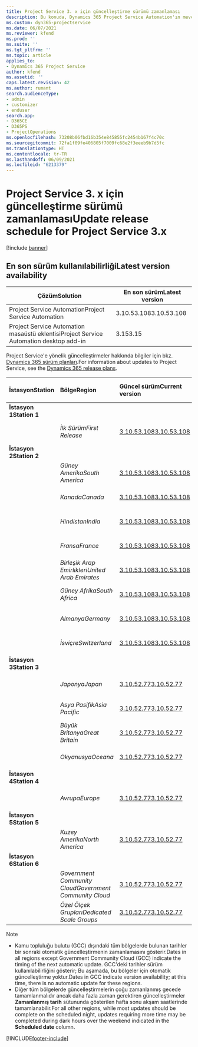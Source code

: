 ```yaml
---
title: Project Service 3. x için güncelleştirme sürümü zamanlaması
description: Bu konuda, Dynamics 365 Project Service Automation'ın mevcut ve sonraki sürümleri hakkında bilgi sağlanmaktadır.
ms.custom: dyn365-projectservice
ms.date: 06/07/2021
ms.reviewer: kfend
ms.prod: ''
ms.suite: ''
ms.tgt_pltfrm: ''
ms.topic: article
applies_to:
- Dynamics 365 Project Service
author: kfend
ms.assetid: ''
caps.latest.revision: 42
ms.author: rumant
search.audienceType:
- admin
- customizer
- enduser
search.app:
- D365CE
- D365PS
- ProjectOperations
ms.openlocfilehash: 73208b06fbd16b354e845855fc2454b167f4c70c
ms.sourcegitcommit: 72fa1f09fe406805f7009fc68e2f3eeeb9b7d5fc
ms.translationtype: HT
ms.contentlocale: tr-TR
ms.lasthandoff: 06/09/2021
ms.locfileid: "6213379"
---
```

# <a name="update-release-schedule-for-project-service-3x"></a><span data-ttu-id="fab6e-103">Project Service 3. x için güncelleştirme sürümü zamanlaması</span><span class="sxs-lookup"><span data-stu-id="fab6e-103">Update release schedule for Project Service 3.x</span></span>

[!include [banner](../includes/psa-now-project-operations.md)]

## <a name="latest-version-availability"></a><span data-ttu-id="fab6e-104">En son sürüm kullanılabilirliği</span><span class="sxs-lookup"><span data-stu-id="fab6e-104">Latest version availability</span></span>

| <span data-ttu-id="fab6e-105">Çözüm</span><span class="sxs-lookup"><span data-stu-id="fab6e-105">Solution</span></span>  | <span data-ttu-id="fab6e-106">En son sürüm</span><span class="sxs-lookup"><span data-stu-id="fab6e-106">Latest version</span></span> |
|-------|----|
| <span data-ttu-id="fab6e-107">Project Service Automation</span><span class="sxs-lookup"><span data-stu-id="fab6e-107">Project Service Automation</span></span>    | <span data-ttu-id="fab6e-108">3.10.53.108</span><span class="sxs-lookup"><span data-stu-id="fab6e-108">3.10.53.108</span></span> |
| <span data-ttu-id="fab6e-109">Project Service Automation masaüstü eklentisi</span><span class="sxs-lookup"><span data-stu-id="fab6e-109">Project Service Automation desktop add-in</span></span>                | <span data-ttu-id="fab6e-110">3.15</span><span class="sxs-lookup"><span data-stu-id="fab6e-110">3.15</span></span>          |

<span data-ttu-id="fab6e-111">Project Service'e yönelik güncelleştirmeler hakkında bilgiler için bkz. [Dynamics 365 sürüm planları](/dynamics365/release-plans/).</span><span class="sxs-lookup"><span data-stu-id="fab6e-111">For information about updates to Project Service, see the [Dynamics 365 release plans](/dynamics365/release-plans/).</span></span> 

| <span data-ttu-id="fab6e-112">İstasyon</span><span class="sxs-lookup"><span data-stu-id="fab6e-112">Station</span></span>  | <span data-ttu-id="fab6e-113">Bölge</span><span class="sxs-lookup"><span data-stu-id="fab6e-113">Region</span></span> | <span data-ttu-id="fab6e-114">Güncel sürüm</span><span class="sxs-lookup"><span data-stu-id="fab6e-114">Current version</span></span> | <span data-ttu-id="fab6e-115">Sonraki sürüm</span><span class="sxs-lookup"><span data-stu-id="fab6e-115">Next version</span></span> |  <span data-ttu-id="fab6e-116">Zamanlanan tarih</span><span class="sxs-lookup"><span data-stu-id="fab6e-116">Scheduled date</span></span>
| :---   | :---   | :---   | :---   |:---   |         
|<span data-ttu-id="fab6e-117"><strong>İstasyon 1</strong></span><span class="sxs-lookup"><span data-stu-id="fab6e-117"><strong>Station 1</strong></span></span> | |  |  | |
| | <span data-ttu-id="fab6e-118"><i>İlk Sürüm</i></span><span class="sxs-lookup"><span data-stu-id="fab6e-118"><i>First Release</i></span></span> | [<span data-ttu-id="fab6e-119">3.10.53.108</span><span class="sxs-lookup"><span data-stu-id="fab6e-119">3.10.53.108</span></span>](whats-new-ur-32.md) | <span data-ttu-id="fab6e-120">TBD</span><span class="sxs-lookup"><span data-stu-id="fab6e-120">TBD</span></span> | <span data-ttu-id="fab6e-121">02 Temmuz 2021</span><span class="sxs-lookup"><span data-stu-id="fab6e-121">July 02, 2021</span></span>
|<span data-ttu-id="fab6e-122"><strong>İstasyon 2</strong></span><span class="sxs-lookup"><span data-stu-id="fab6e-122"><strong>Station 2</strong></span></span> | |  |  | |
| | <span data-ttu-id="fab6e-123"><i>Güney Amerika</i></span><span class="sxs-lookup"><span data-stu-id="fab6e-123"><i>South America</i></span></span> | [<span data-ttu-id="fab6e-124">3.10.53.108</span><span class="sxs-lookup"><span data-stu-id="fab6e-124">3.10.53.108</span></span>](whats-new-ur-32.md) | <span data-ttu-id="fab6e-125">TBD</span><span class="sxs-lookup"><span data-stu-id="fab6e-125">TBD</span></span> | <span data-ttu-id="fab6e-126">09 Temmuz 2021</span><span class="sxs-lookup"><span data-stu-id="fab6e-126">July 09, 2021</span></span>
| | <span data-ttu-id="fab6e-127"><i>Kanada</i></span><span class="sxs-lookup"><span data-stu-id="fab6e-127"><i>Canada</i></span></span> | [<span data-ttu-id="fab6e-128">3.10.53.108</span><span class="sxs-lookup"><span data-stu-id="fab6e-128">3.10.53.108</span></span>](whats-new-ur-32.md) | <span data-ttu-id="fab6e-129">TBD</span><span class="sxs-lookup"><span data-stu-id="fab6e-129">TBD</span></span> | <span data-ttu-id="fab6e-130">09 Temmuz 2021</span><span class="sxs-lookup"><span data-stu-id="fab6e-130">July 09, 2021</span></span>
| | <span data-ttu-id="fab6e-131"><i>Hindistan</i></span><span class="sxs-lookup"><span data-stu-id="fab6e-131"><i>India</i></span></span> | [<span data-ttu-id="fab6e-132">3.10.53.108</span><span class="sxs-lookup"><span data-stu-id="fab6e-132">3.10.53.108</span></span>](whats-new-ur-32.md) | <span data-ttu-id="fab6e-133">TBD</span><span class="sxs-lookup"><span data-stu-id="fab6e-133">TBD</span></span> | <span data-ttu-id="fab6e-134">09 Temmuz 2021</span><span class="sxs-lookup"><span data-stu-id="fab6e-134">July 09, 2021</span></span>
| | <span data-ttu-id="fab6e-135"><i>Fransa</i></span><span class="sxs-lookup"><span data-stu-id="fab6e-135"><i>France</i></span></span> | [<span data-ttu-id="fab6e-136">3.10.53.108</span><span class="sxs-lookup"><span data-stu-id="fab6e-136">3.10.53.108</span></span>](whats-new-ur-32.md) | <span data-ttu-id="fab6e-137">TBD</span><span class="sxs-lookup"><span data-stu-id="fab6e-137">TBD</span></span> | <span data-ttu-id="fab6e-138">09 Temmuz 2021</span><span class="sxs-lookup"><span data-stu-id="fab6e-138">July 09, 2021</span></span>
| | <span data-ttu-id="fab6e-139"><i>Birleşik Arap Emirlikleri</i></span><span class="sxs-lookup"><span data-stu-id="fab6e-139"><i>United Arab Emirates</i></span></span> | [<span data-ttu-id="fab6e-140">3.10.53.108</span><span class="sxs-lookup"><span data-stu-id="fab6e-140">3.10.53.108</span></span>](whats-new-ur-32.md) | <span data-ttu-id="fab6e-141">TBD</span><span class="sxs-lookup"><span data-stu-id="fab6e-141">TBD</span></span> | <span data-ttu-id="fab6e-142">09 Temmuz 2021</span><span class="sxs-lookup"><span data-stu-id="fab6e-142">July 09, 2021</span></span>
| | <span data-ttu-id="fab6e-143"><i>Güney Afrika</i></span><span class="sxs-lookup"><span data-stu-id="fab6e-143"><i>South Africa</i></span></span> | [<span data-ttu-id="fab6e-144">3.10.53.108</span><span class="sxs-lookup"><span data-stu-id="fab6e-144">3.10.53.108</span></span>](whats-new-ur-32.md) | <span data-ttu-id="fab6e-145">TBD</span><span class="sxs-lookup"><span data-stu-id="fab6e-145">TBD</span></span> | <span data-ttu-id="fab6e-146">09 Temmuz 2021</span><span class="sxs-lookup"><span data-stu-id="fab6e-146">July 09, 2021</span></span>
| | <span data-ttu-id="fab6e-147"><i>Almanya</i></span><span class="sxs-lookup"><span data-stu-id="fab6e-147"><i>Germany</i></span></span> | [<span data-ttu-id="fab6e-148">3.10.53.108</span><span class="sxs-lookup"><span data-stu-id="fab6e-148">3.10.53.108</span></span>](whats-new-ur-32.md) | <span data-ttu-id="fab6e-149">TBD</span><span class="sxs-lookup"><span data-stu-id="fab6e-149">TBD</span></span> | <span data-ttu-id="fab6e-150">09 Temmuz 2021</span><span class="sxs-lookup"><span data-stu-id="fab6e-150">July 09, 2021</span></span>
| | <span data-ttu-id="fab6e-151"><i>İsviçre</i></span><span class="sxs-lookup"><span data-stu-id="fab6e-151"><i>Switzerland</i></span></span> | [<span data-ttu-id="fab6e-152">3.10.53.108</span><span class="sxs-lookup"><span data-stu-id="fab6e-152">3.10.53.108</span></span>](whats-new-ur-32.md) | <span data-ttu-id="fab6e-153">TBD</span><span class="sxs-lookup"><span data-stu-id="fab6e-153">TBD</span></span> | <span data-ttu-id="fab6e-154">09 Temmuz 2021</span><span class="sxs-lookup"><span data-stu-id="fab6e-154">July 09, 2021</span></span>
|<span data-ttu-id="fab6e-155"><strong>İstasyon 3</strong></span><span class="sxs-lookup"><span data-stu-id="fab6e-155"><strong>Station 3</strong></span></span> | |  |  | |
| | <span data-ttu-id="fab6e-156"><i>Japonya</i></span><span class="sxs-lookup"><span data-stu-id="fab6e-156"><i>Japan</i></span></span> | [<span data-ttu-id="fab6e-157">3.10.52.77</span><span class="sxs-lookup"><span data-stu-id="fab6e-157">3.10.52.77</span></span>](whats-new-ur-31.md) | [<span data-ttu-id="fab6e-158">3.10.53.108</span><span class="sxs-lookup"><span data-stu-id="fab6e-158">3.10.53.108</span></span>](whats-new-ur-32.md) | <span data-ttu-id="fab6e-159">11 Haziran 2021</span><span class="sxs-lookup"><span data-stu-id="fab6e-159">June 11, 2021</span></span>
| | <span data-ttu-id="fab6e-160"><i>Asya Pasifik</i></span><span class="sxs-lookup"><span data-stu-id="fab6e-160"><i>Asia Pacific</i></span></span> | [<span data-ttu-id="fab6e-161">3.10.52.77</span><span class="sxs-lookup"><span data-stu-id="fab6e-161">3.10.52.77</span></span>](whats-new-ur-31.md) | [<span data-ttu-id="fab6e-162">3.10.53.108</span><span class="sxs-lookup"><span data-stu-id="fab6e-162">3.10.53.108</span></span>](whats-new-ur-32.md) | <span data-ttu-id="fab6e-163">11 Haziran 2021</span><span class="sxs-lookup"><span data-stu-id="fab6e-163">June 11, 2021</span></span>
| | <span data-ttu-id="fab6e-164"><i>Büyük Britanya</i></span><span class="sxs-lookup"><span data-stu-id="fab6e-164"><i>Great Britain</i></span></span> | [<span data-ttu-id="fab6e-165">3.10.52.77</span><span class="sxs-lookup"><span data-stu-id="fab6e-165">3.10.52.77</span></span>](whats-new-ur-31.md) | [<span data-ttu-id="fab6e-166">3.10.53.108</span><span class="sxs-lookup"><span data-stu-id="fab6e-166">3.10.53.108</span></span>](whats-new-ur-32.md) | <span data-ttu-id="fab6e-167">11 Haziran 2021</span><span class="sxs-lookup"><span data-stu-id="fab6e-167">June 11, 2021</span></span>
| | <span data-ttu-id="fab6e-168"><i>Okyanusya</i></span><span class="sxs-lookup"><span data-stu-id="fab6e-168"><i>Oceana</i></span></span> | [<span data-ttu-id="fab6e-169">3.10.52.77</span><span class="sxs-lookup"><span data-stu-id="fab6e-169">3.10.52.77</span></span>](whats-new-ur-31.md) | [<span data-ttu-id="fab6e-170">3.10.53.108</span><span class="sxs-lookup"><span data-stu-id="fab6e-170">3.10.53.108</span></span>](whats-new-ur-32.md) | <span data-ttu-id="fab6e-171">11 Haziran 2021</span><span class="sxs-lookup"><span data-stu-id="fab6e-171">June 11, 2021</span></span>
|<span data-ttu-id="fab6e-172"><strong>İstasyon 4</strong></span><span class="sxs-lookup"><span data-stu-id="fab6e-172"><strong>Station 4</strong></span></span> | |  |  | |
| | <span data-ttu-id="fab6e-173"><i>Avrupa</i></span><span class="sxs-lookup"><span data-stu-id="fab6e-173"><i>Europe</i></span></span> | [<span data-ttu-id="fab6e-174">3.10.52.77</span><span class="sxs-lookup"><span data-stu-id="fab6e-174">3.10.52.77</span></span>](whats-new-ur-31.md) | [<span data-ttu-id="fab6e-175">3.10.53.108</span><span class="sxs-lookup"><span data-stu-id="fab6e-175">3.10.53.108</span></span>](whats-new-ur-32.md) | <span data-ttu-id="fab6e-176">18 Haziran 2021</span><span class="sxs-lookup"><span data-stu-id="fab6e-176">June 18, 2021</span></span>
|<span data-ttu-id="fab6e-177"><strong>İstasyon 5</strong></span><span class="sxs-lookup"><span data-stu-id="fab6e-177"><strong>Station 5</strong></span></span> | |  |  | |
| | <span data-ttu-id="fab6e-178"><i>Kuzey Amerika</i></span><span class="sxs-lookup"><span data-stu-id="fab6e-178"><i>North America</i></span></span> | [<span data-ttu-id="fab6e-179">3.10.52.77</span><span class="sxs-lookup"><span data-stu-id="fab6e-179">3.10.52.77</span></span>](whats-new-ur-31.md) | [<span data-ttu-id="fab6e-180">3.10.53.108</span><span class="sxs-lookup"><span data-stu-id="fab6e-180">3.10.53.108</span></span>](whats-new-ur-32.md) | <span data-ttu-id="fab6e-181">25 Haziran 2021</span><span class="sxs-lookup"><span data-stu-id="fab6e-181">June 25, 2021</span></span>
|<span data-ttu-id="fab6e-182"><strong>İstasyon 6</strong></span><span class="sxs-lookup"><span data-stu-id="fab6e-182"><strong>Station 6</strong></span></span> | |  |  | |
| | <span data-ttu-id="fab6e-183"><i>Government Community Cloud</i></span><span class="sxs-lookup"><span data-stu-id="fab6e-183"><i>Government Community Cloud</i></span></span> | [<span data-ttu-id="fab6e-184">3.10.52.77</span><span class="sxs-lookup"><span data-stu-id="fab6e-184">3.10.52.77</span></span>](whats-new-ur-31.md) | [<span data-ttu-id="fab6e-185">3.10.53.108</span><span class="sxs-lookup"><span data-stu-id="fab6e-185">3.10.53.108</span></span>](whats-new-ur-32.md) | <span data-ttu-id="fab6e-186">25 Haziran 2021</span><span class="sxs-lookup"><span data-stu-id="fab6e-186">June 25, 2021</span></span>
| | <span data-ttu-id="fab6e-187"><i>Özel Ölçek Grupları</i></span><span class="sxs-lookup"><span data-stu-id="fab6e-187"><i>Dedicated Scale Groups</i></span></span> | [<span data-ttu-id="fab6e-188">3.10.52.77</span><span class="sxs-lookup"><span data-stu-id="fab6e-188">3.10.52.77</span></span>](whats-new-ur-31.md) | [<span data-ttu-id="fab6e-189">3.10.53.108</span><span class="sxs-lookup"><span data-stu-id="fab6e-189">3.10.53.108</span></span>](whats-new-ur-32.md) | <span data-ttu-id="fab6e-190">02 Temmuz 2021</span><span class="sxs-lookup"><span data-stu-id="fab6e-190">July 02, 2021</span></span>

>[!Note]
> - <span data-ttu-id="fab6e-191">Kamu topluluğu bulutu (GCC) dışındaki tüm bölgelerde bulunan tarihler bir sonraki otomatik güncelleştirmenin zamanlamasını gösterir.</span><span class="sxs-lookup"><span data-stu-id="fab6e-191">Dates in all regions except Government Community Cloud (GCC) indicate the timing of the next automatic update.</span></span> <span data-ttu-id="fab6e-192">GCC'deki tarihler sürüm kullanılabilirliğini gösterir; Bu aşamada, bu bölgeler için otomatik güncelleştirme yoktur.</span><span class="sxs-lookup"><span data-stu-id="fab6e-192">Dates in GCC indicate version availability; at this time, there is no automatic update for these regions.</span></span>
> - <span data-ttu-id="fab6e-193">Diğer tüm bölgelerde güncelleştirmelerin çoğu zamanlanmış gecede tamamlanmalıdır ancak daha fazla zaman gerektiren güncelleştirmeler **Zamanlanmış tarih** sütununda gösterilen hafta sonu akşam saatlerinde tamamlanabilir.</span><span class="sxs-lookup"><span data-stu-id="fab6e-193">For all other regions, while most updates should be complete on the scheduled night, updates requiring more time may be completed during dark hours over the weekend indicated in the **Scheduled date** column.</span></span>


[!INCLUDE[footer-include](../includes/footer-banner.md)]
